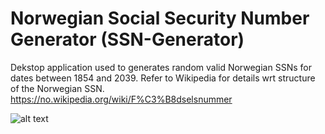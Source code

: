 # Norwegian Social Security Number Generator (SSN-Generator)

Dekstop application used to generates random valid Norwegian SSNs for dates between 1854 and 2039. 
Refer to Wikipedia for details wrt structure of the Norwegian SSN. 
https://no.wikipedia.org/wiki/F%C3%B8dselsnummer


![alt text](https://user-images.githubusercontent.com/44413320/53119464-e01a0180-354f-11e9-8796-b1ba5c9a1aa0.JPG)

